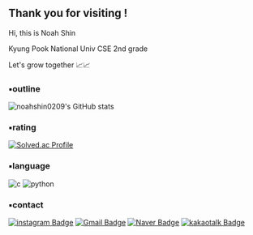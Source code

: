## Thank you for visiting !
Hi, this is Noah Shin

Kyung Pook National Univ CSE 2nd grade

Let's grow together 📈📈
### ▪️outline
![noahshin0209's GitHub stats](https://github-readme-stats.vercel.app/api?username=noahshin0209&show_icons=true&theme=onedark) 
### ▪️rating
[![Solved.ac Profile](http://mazassumnida.wtf/api/v2/generate_badge?boj=bible0043)](https://solved.ac/bible0043/)
### ▪️language
![c](https://img.shields.io/badge/c-A8B9CC.svg?&style=for-the-badge&logo=c&logoColor=white)
![python](https://img.shields.io/badge/python-3776AB.svg?&style=for-the-badge&logo=python&logoColor=white)
### ▪️contact
[![instagram Badge](https://img.shields.io/badge/instagram-e4405f?style=flat-square&logo=instagram&logoColor=white&link=mailto:@noahstagrammmm)](mailto:@noahstagrammmm)
[![Gmail Badge](https://img.shields.io/badge/Gmail-d14836?style=flat-square&logo=Gmail&logoColor=white&link=mailto:bible0043@gmail.com)](mailto:bible0043@gmail.com)
[![Naver Badge](https://img.shields.io/badge/Naver-03C75A?style=flat-square&logo=Naver&logoColor=white&link=mailto:bible0043@naver.com)](mailto:bible0043@naver.com)
[![kakaotalk Badge](https://img.shields.io/badge/kakaotalk-FFCD00?style=flat-square&logo=kakaotalk&logoColor=white&link=mailto:@shin9370)](mailto:@shin9370)





